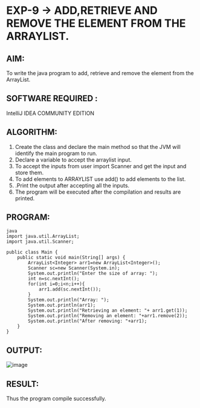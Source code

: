 
# EXP-9 -> ADD,RETRIEVE AND REMOVE THE ELEMENT FROM THE ARRAYLIST.

## AIM:
To write the java program  to add, retrieve and remove the element from the ArrayList.

## SOFTWARE REQUIRED :
IntelliJ IDEA COMMUNITY EDITION

## ALGORITHM:
1) Create the class and declare the main method so that the JVM will identify the main program to run.
2) Declare a variable to accept the arraylist input.
3) To accept the inputs from user import Scanner and get the input and store them.
4) To add elements to ARRAYLIST use add() to add elements to the list.
5) .Print the output after accepting all the inputs.
6) The program will be executed after the compilation and results are printed.

## PROGRAM:
```
java
import java.util.ArrayList;
import java.util.Scanner;

public class Main {
    public static void main(String[] args) {
        ArrayList<Integer> arr1=new ArrayList<Integer>();
        Scanner sc=new Scanner(System.in);
        System.out.println("Enter the size of array: ");
        int n=sc.nextInt();
        for(int i=0;i<n;i++){
            arr1.add(sc.nextInt());
        }
        System.out.println("Array: ");
        System.out.println(arr1);
        System.out.println("Retrieving an element: "+ arr1.get(1));
        System.out.println("Removing an element: "+arr1.remove(2));
        System.out.println("After removing: "+arr1);
    }
}

```
## OUTPUT:
![image](https://github.com/Monisha-11/EXP-9--JAVA/assets/93427240/05792877-ae53-4241-848a-61580e0fa699)

## RESULT:
Thus the program compile successfully.
